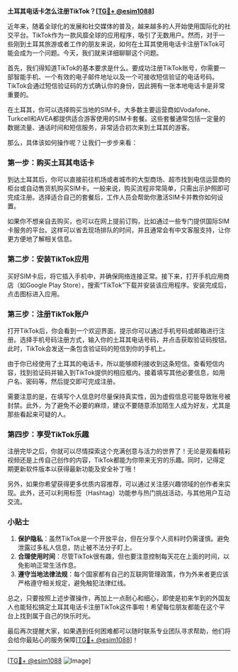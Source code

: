 **土耳其电话卡怎么注册TikTok？[[TG💪+ @esim1088](https://t.me/s/esim1088)]**

近年来，随着全球化的发展和社交媒体的普及，越来越多的人开始使用国际化的社交平台。TikTok作为一款风靡全球的应用程序，吸引了无数用户。然而，对于一些刚到土耳其旅游或者工作的朋友来说，如何在土耳其使用电话卡注册TikTok可能会成为一个问题。今天，我们就来详细聊聊这个问题。

首先，我们得知道TikTok的基本要求是什么。要成功注册TikTok账号，你需要一部智能手机、一个有效的电子邮件地址以及一个可接收短信验证的电话号码。TikTok会通过短信验证码的方式确认你的身份，因此拥有一张本地电话卡是非常重要的。

在土耳其，你可以选择购买当地的SIM卡。大多数主要运营商如Vodafone、Turkcell和AVEA都提供适合游客使用的SIM卡套餐。这些套餐通常包括一定量的数据流量、通话时间和短信服务，非常适合初次来到土耳其的游客。

那么，具体该如何操作呢？让我们一步步来看：

### 第一步：购买土耳其电话卡

到达土耳其后，你可以直接前往机场或者城市的大型商场、超市找到电信运营商的柜台或自动售货机购买SIM卡。一般来说，购买流程非常简单，只需出示护照即可完成注册。选择适合自己的套餐后，工作人员会帮助你激活SIM卡并教你如何设置。

如果你不想亲自去购买，也可以在网上提前订购，比如通过一些专门提供国际SIM卡服务的平台。这样可以省去现场排队的时间，并且通常会有中文客服支持，让你更方便地了解相关信息。

### 第二步：安装TikTok应用

买好SIM卡后，将它插入手机中，并确保网络连接正常。接下来，打开手机应用商店（如Google Play Store），搜索“TikTok”下载并安装该应用程序。安装完成后，点击图标进入应用。

### 第三步：注册TikTok账户

打开TikTok后，你会看到一个欢迎界面，提示你可以通过手机号码或邮箱进行注册。选择手机号码注册方式，输入你的土耳其电话号码，并点击获取验证码按钮。此时，TikTok会发送一条包含验证码的短信到你的手机上。

由于你已经使用了土耳其的电话卡，所以能够顺利接收到这条短信。查看短信内容，找到验证码并输入到TikTok提供的相应框内。接着填写其他必要信息，如用户名、密码等，然后提交即可完成注册。

需要注意的是，在填写个人信息时尽量保持真实性，因为虚假信息可能导致账号被封禁。此外，为了避免不必要的麻烦，建议不要随意添加陌生人成为好友，尤其是那些看起来可疑的人。

### 第四步：享受TikTok乐趣

注册完毕之后，你就可以尽情探索这个充满创意与活力的世界了！无论是观看精彩视频还是上传自己创作的内容，TikTok都能为你带来无穷的乐趣。同时，记得定期更新软件版本以获得最新功能及安全补丁哦！

另外，如果你希望获得更多优质内容推荐，可以通过关注感兴趣领域的创作者来实现。此外，还可以利用标签（Hashtag）功能参与热门挑战活动，与其他用户互动交流。

### 小贴士

1. **保护隐私**：虽然TikTok是一个开放平台，但在分享个人资料时仍需谨慎。避免泄露过多私人信息，防止被不法分子盯上。
2. **合理使用时间**：尽管TikTok很有趣，但也要注意控制每天花在上面的时间，以免影响正常生活作息。
3. **遵守当地法律法规**：每个国家都有自己的互联网管理政策，作为外来者更应该严格遵守相关规定，避免触犯法律红线。

总之，只要按照上述步骤操作，再加上一点耐心和细心，即使是初来乍到的外国友人也能轻松搞定土耳其电话卡注册TikTok这件事啦！希望每位朋友都能在这个平台上找到属于自己的快乐时光。

最后再次提醒大家，如果遇到任何困难都可以随时联系专业团队寻求帮助，他们将会给你最贴心的服务保障[[TG💪+ @esim1088](https://t.me/s/esim1088)]！

---

[[TG💪+ @esim1088](https://t.me/s/esim1088) ![Image](https://i.postimg.cc/4NQfJmqS/Snipaste-2025-05-13-00-14-12.png)]